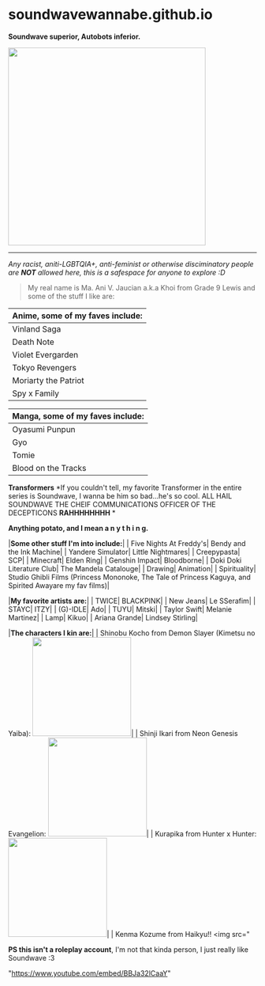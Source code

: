 # soundwavewannabe.github.io
**Soundwave superior, Autobots inferior.**


<img src="https://encrypted-tbn0.gstatic.com/images?q=tbn:ANd9GcQxD1FKPizJeS8IHl5bV3HeZRz4SjssoOynag&usqp=CAU" width=400>

---
*Any racist, aniti-LGBTQIA+, anti-feminist or otherwise disciminatory people are **NOT** allowed here, this is a safespace for anyone to explore :D*




> My real name is Ma. Ani V. Jaucian a.k.a Khoi from Grade 9 Lewis and some of the stuff I like are:


|**Anime, some of my faves include:**|
|-----------------------------------|
| Vinland Saga| Death Note |
| Death Note| Violet Evergarden |                       
| Violet Evergarden| Little With Academia|            
| Tokyo Revengers| Neon Genesis Evangelion|
|  Moriarty the Patriot| Higurashi When They Cry| 
| Spy x Family| Serial Experiments Lain|


|**Manga, some of my faves include:**|
|------------------------------------|
| Oyasumi Punpun| Pumpkin Night|
| Gyo|Uzumaki|
| Tomie| The Enigma of Amigara Fault|
| Blood on the Tracks| Brutal: Satsujin Kansatukan no Kohaku|


**Transformers**
*If you couldn't tell, my favorite Transformer in the entire series is Soundwave, I wanna be him so bad...he's so cool. ALL HAIL SOUNDWAVE THE CHEIF COMMUNICATIONS OFFICER OF THE DECEPTICONS **RAHHHHHHHH** *


**Anything potato, and I mean a n y t h i n g.**


|**Some other stuff I'm into include:**|
| Five Nights At Freddy's| Bendy and the Ink Machine|
| Yandere Simulator| Little Nightmares|
| Creepypasta| SCP| 
| Minecraft| Elden Ring|
| Genshin Impact| Bloodborne|
| Doki Doki Literature Club| The Mandela Catalouge|
| Drawing| Animation|
| Spirituality| Studio Ghibli Films (Princess Mononoke, The Tale of Princess Kaguya, and Spirited Awayare my fav films)|


|**My favorite artists are:**|
| TWICE|  BLACKPINK|
| New Jeans| Le SSerafim|
| STAYC| ITZY| 
| (G)-IDLE| Ado|
| TUYU| Mitski|
| Taylor Swift| Melanie Martinez|
| Lamp| Kikuo|
| Ariana Grande| Lindsey Stirling|


|**The characters I kin are:**|
| Shinobu Kocho from Demon Slayer (Kimetsu no Yaiba): <img src="https://i.pinimg.com/originals/f3/8a/c3/f38ac38f8c3cf1918569e065dd026239.jpg" width=200>|
| Shinji Ikari from Neon Genesis Evangelion: <img src="https://encrypted-tbn0.gstatic.com/images?q=tbn:ANd9GcTu1rPf4xIpX9qYoOYnYJ3DJJzjRa6AHcfbXg&usqp=CAU" width=200>|
| Kurapika from Hunter x Hunter: <img src="https://encrypted-tbn0.gstatic.com/images?q=tbn:ANd9GcR4GjbKLGTItyh6cTzlKZUe0siV4yGsMgkPHA&usqp=CAU" width=200>|
| Kenma Kozume from Haikyu!! <img src=" 




 

**PS this isn't a roleplay account**, I'm not that kinda person, I just really like Soundwave :3


"https://www.youtube.com/embed/BBJa32lCaaY" 
